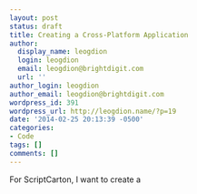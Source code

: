 ```yaml
---
layout: post
status: draft
title: Creating a Cross-Platform Application
author:
  display_name: leogdion
  login: leogdion
  email: leogdion@brightdigit.com
  url: ''
author_login: leogdion
author_email: leogdion@brightdigit.com
wordpress_id: 391
wordpress_url: http://leogdion.name/?p=19
date: '2014-02-25 20:13:39 -0500'
categories:
- Code
tags: []
comments: []
---
```

<p>For ScriptCarton, I want to create a</p>
